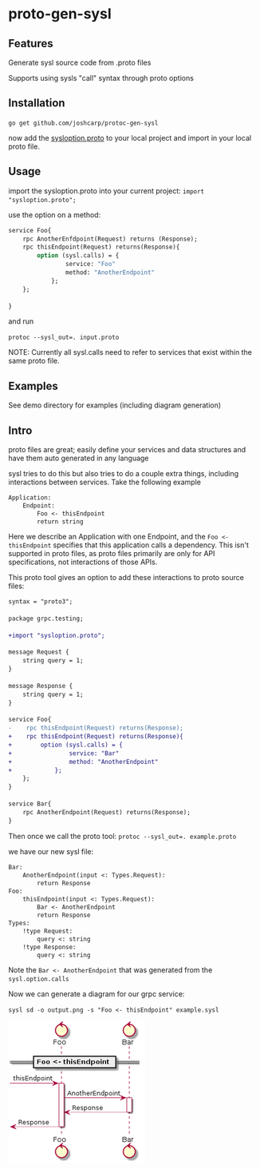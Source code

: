 # proto-gen-sysl

## Features 
Generate sysl source code from .proto files

Supports using sysls "call" syntax through proto options


## Installation

`go get github.com/joshcarp/protoc-gen-sysl`

now add the [sysloption.proto](/sysloption/sysloption.proto) to your local project and import in your local proto file.


## Usage
import the sysloption.proto into your current project:
`
import "sysloption.proto";
`

use the option on a method:
```proto
service Foo{
    rpc AnotherEnfdpoint(Request) returns (Response);
    rpc thisEndpoint(Request) returns(Response){
        option (sysl.calls) = {
                service: "Foo"
                method: "AnotherEndpoint"
            };
    };

}
```
and run

`protoc --sysl_out=. input.proto`

NOTE: Currently all sysl.calls need to refer to services that exist within the same proto file.


## Examples

See demo directory for examples (including diagram generation)

## Intro

proto files are great; easily define your services and data structures and have them auto generated in any language

sysl tries to do this but also tries to do a couple extra things, including interactions between services.
Take the following example
  
``` 
Application:
    Endpoint:
        Foo <- thisEndpoint
        return string
```

Here we describe an Application with one Endpoint, and the `Foo <- thisEndpoint` specifies that this application calls a dependency.
This isn't supported in proto files, as proto files primarily are only for API specifications, not interactions of those APIs. 

This proto tool gives an option to add these interactions to proto source files:

```diff 
syntax = "proto3";

package grpc.testing;

+import "sysloption.proto";

message Request {
    string query = 1;
}

message Response {
    string query = 1;
}

service Foo{
-    rpc thisEndpoint(Request) returns(Response);
+    rpc thisEndpoint(Request) returns(Response){
+        option (sysl.calls) = {
+                service: "Bar"
+                method: "AnotherEndpoint"
+            };
    };
}

service Bar{
    rpc AnotherEndpoint(Request) returns(Response);
}
```
Then once we call the proto tool:
`protoc --sysl_out=. example.proto`

we have our new sysl file:

```
Bar:
    AnotherEndpoint(input <: Types.Request):
        return Response
Foo:
    thisEndpoint(input <: Types.Request):
        Bar <- AnotherEndpoint
        return Response
Types:
    !type Request:
        query <: string
    !type Response:
        query <: string

```

Note the `Bar <- AnotherEndpoint` that was generated from the `sysl.option.calls`

Now we can generate a diagram for our grpc service:

`sysl sd -o output.png -s "Foo <- thisEndpoint" example.sysl`


![output](demo/output.png)
